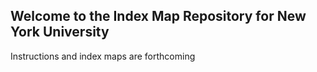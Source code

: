 ## Welcome to the Index Map Repository for New York University

Instructions and index maps are forthcoming
